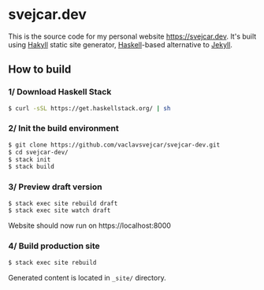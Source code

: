 # svejcar.dev

This is the source code for my personal website https://svejcar.dev. It's built using [Hakyll](https://jaspervdj.be/hakyll/) static site generator, [Haskell](https://www.haskell.org)-based alternative to [Jekyll](https://jekyllrb.com).

## How to build

### 1/ Download Haskell Stack
```bash
$ curl -sSL https://get.haskellstack.org/ | sh
```

### 2/ Init the build environment
```bash
$ git clone https://github.com/vaclavsvejcar/svejcar-dev.git
$ cd svejcar-dev/
$ stack init
$ stack build
```

### 3/ Preview draft version
```bash
$ stack exec site rebuild draft
$ stack exec site watch draft
```
Website should now run on https://localhost:8000

### 4/ Build production site
```bash
$ stack exec site rebuild
```
Generated content is located in `_site/` directory.
